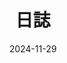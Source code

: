 ---
title: "日誌"
date: 2024-11-29
DateFormat: "2006-01-02 15:04"
build:
  render: always
cascade:
  - build:
      list: local
      publishResources: false
---
